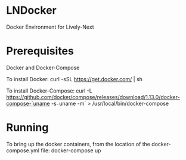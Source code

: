 # LNDocker
Docker Environment for Lively-Next

# Prerequisites
Docker and Docker-Compose

To install Docker:
curl -sSL https://get.docker.com/ | sh

To install Docker-Compose:
curl -L https://github.com/docker/compose/releases/download/1.13.0/docker-compose-`uname -s`-`uname -m` > /usr/local/bin/docker-compose

# Running
To bring up the docker containers, from the location of the docker-compose.yml file:
docker-compose up
